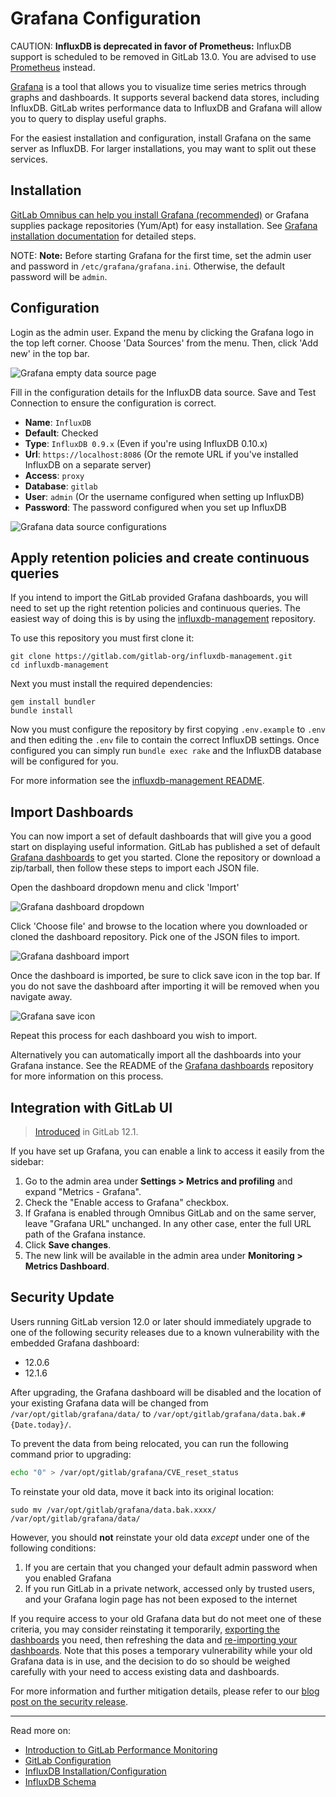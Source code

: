 # Grafana Configuration

CAUTION: **InfluxDB is deprecated in favor of Prometheus:**
InfluxDB support is scheduled to be removed in GitLab 13.0.
You are advised to use [Prometheus](../prometheus/index.md) instead.

[Grafana](https://grafana.com/) is a tool that allows you to visualize time
series metrics through graphs and dashboards. It supports several backend
data stores, including InfluxDB. GitLab writes performance data to InfluxDB
and Grafana will allow you to query to display useful graphs.

For the easiest installation and configuration, install Grafana on the same
server as InfluxDB. For larger installations, you may want to split out these
services.

## Installation

[GitLab Omnibus can help you install Grafana (recommended)](https://docs.gitlab.com/omnibus/settings/grafana.html)
or Grafana supplies package repositories (Yum/Apt) for easy installation.
See [Grafana installation documentation](https://grafana.com/docs/installation/)
for detailed steps.

NOTE: **Note:**
Before starting Grafana for the first time, set the admin user
and password in `/etc/grafana/grafana.ini`. Otherwise, the default password
will be `admin`.

## Configuration

Login as the admin user. Expand the menu by clicking the Grafana logo in the
top left corner. Choose 'Data Sources' from the menu. Then, click 'Add new'
in the top bar.

![Grafana empty data source page](img/grafana_data_source_empty.png)

Fill in the configuration details for the InfluxDB data source. Save and
Test Connection to ensure the configuration is correct.

- **Name**: `InfluxDB`
- **Default**: Checked
- **Type**: `InfluxDB 0.9.x` (Even if you're using InfluxDB 0.10.x)
- **Url**: `https://localhost:8086` (Or the remote URL if you've installed InfluxDB
  on a separate server)
- **Access**: `proxy`
- **Database**: `gitlab`
- **User**: `admin` (Or the username configured when setting up InfluxDB)
- **Password**: The password configured when you set up InfluxDB

![Grafana data source configurations](img/grafana_data_source_configuration.png)

## Apply retention policies and create continuous queries

If you intend to import the GitLab provided Grafana dashboards, you will need to
set up the right retention policies and continuous queries. The easiest way of
doing this is by using the [influxdb-management](https://gitlab.com/gitlab-org/influxdb-management)
repository.

To use this repository you must first clone it:

```
git clone https://gitlab.com/gitlab-org/influxdb-management.git
cd influxdb-management
```

Next you must install the required dependencies:

```
gem install bundler
bundle install
```

Now you must configure the repository by first copying `.env.example` to `.env`
and then editing the `.env` file to contain the correct InfluxDB settings. Once
configured you can simply run `bundle exec rake` and the InfluxDB database will
be configured for you.

For more information see the [influxdb-management README](https://gitlab.com/gitlab-org/influxdb-management/blob/master/README.md).

## Import Dashboards

You can now import a set of default dashboards that will give you a good
start on displaying useful information. GitLab has published a set of default
[Grafana dashboards][grafana-dashboards] to get you started. Clone the
repository or download a zip/tarball, then follow these steps to import each
JSON file.

Open the dashboard dropdown menu and click 'Import'

![Grafana dashboard dropdown](img/grafana_dashboard_dropdown.png)

Click 'Choose file' and browse to the location where you downloaded or cloned
the dashboard repository. Pick one of the JSON files to import.

![Grafana dashboard import](img/grafana_dashboard_import.png)

Once the dashboard is imported, be sure to click save icon in the top bar. If
you do not save the dashboard after importing it will be removed when you
navigate away.

![Grafana save icon](img/grafana_save_icon.png)

Repeat this process for each dashboard you wish to import.

Alternatively you can automatically import all the dashboards into your Grafana
instance. See the README of the [Grafana dashboards][grafana-dashboards]
repository for more information on this process.

[grafana-dashboards]: https://gitlab.com/gitlab-org/grafana-dashboards

## Integration with GitLab UI

> [Introduced](https://gitlab.com/gitlab-org/gitlab-foss/issues/61005) in GitLab 12.1.

If you have set up Grafana, you can enable a link to access it easily from the sidebar:

1. Go to the admin area under **Settings > Metrics and profiling**
   and expand "Metrics - Grafana".
1. Check the "Enable access to Grafana" checkbox.
1. If Grafana is enabled through Omnibus GitLab and on the same server,
   leave "Grafana URL" unchanged. In any other case, enter the full URL
   path of the Grafana instance.
1. Click **Save changes**.
1. The new link will be available in the admin area under **Monitoring > Metrics Dashboard**.

## Security Update

Users running GitLab version 12.0 or later should immediately upgrade to one of the following security releases due to a known vulnerability with the embedded Grafana dashboard:

- 12.0.6
- 12.1.6

After upgrading, the Grafana dashboard will be disabled and the location of your existing Grafana data will be changed from `/var/opt/gitlab/grafana/data/` to `/var/opt/gitlab/grafana/data.bak.#{Date.today}/`.

To prevent the data from being relocated, you can run the following command prior to upgrading:

```sh
echo "0" > /var/opt/gitlab/grafana/CVE_reset_status
```

To reinstate your old data, move it back into its original location:

```
sudo mv /var/opt/gitlab/grafana/data.bak.xxxx/ /var/opt/gitlab/grafana/data/
```

However, you should **not** reinstate your old data _except_ under one of the following conditions:

1. If you are certain that you changed your default admin password when you enabled Grafana
1. If you run GitLab in a private network, accessed only by trusted users, and your Grafana login page has not been exposed to the internet

If you require access to your old Grafana data but do not meet one of these criteria, you may consider reinstating it temporarily, [exporting the dashboards](https://grafana.com/docs/reference/export_import/#exporting-a-dashboard) you need, then refreshing the data and [re-importing your dashboards](https://grafana.com/docs/reference/export_import/#importing-a-dashboard). Note that this poses a temporary vulnerability while your old Grafana data is in use, and the decision to do so should be weighed carefully with your need to access existing data and dashboards.

For more information and further mitigation details, please refer to our [blog post on the security release](https://about.gitlab.com/blog/2019/08/12/critical-security-release-gitlab-12-dot-1-dot-6-released/).

---

Read more on:

- [Introduction to GitLab Performance Monitoring](index.md)
- [GitLab Configuration](gitlab_configuration.md)
- [InfluxDB Installation/Configuration](influxdb_configuration.md)
- [InfluxDB Schema](influxdb_schema.md)
